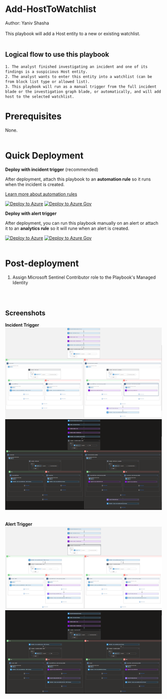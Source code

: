 #  Add-HostToWatchlist

Author: Yaniv Shasha
<br><br>
This playbook will add a Host entity to a new or existing watchlist.
 <br><br>

## Logical flow to use this playbook

	1. The analyst finished investigating an incident and one of its findings is a suspicious Host entity.
	2. The analyst wants to enter this entity into a watchlist (can be from block list type or allowed list).
	3. This playbook will run as a manual trigger from the full incident blade or the investigation graph blade, or automatically, and will add host to the selected watchlist.

# Prerequisites

None.<br><br>

# Quick Deployment
**Deploy with incident trigger** (recommended)

After deployment, attach this playbook to an **automation rule** so it runs when the incident is created.

[Learn more about automation rules](https://docs.microsoft.com/azure/sentinel/automate-incident-handling-with-automation-rules#creating-and-managing-automation-rules)

[![Deploy to Azure](https://aka.ms/deploytoazurebutton)](https://portal.azure.com/#create/Microsoft.Template/uri/https%3A%2F%2Fraw.githubusercontent.com%2FAzure%2FAzure-Sentinel%2Fmaster%2FPlaybooks%2FWatchlist-Add-HostToWatchList%2Fincident-trigger%2Fazuredeploy.json)
[![Deploy to Azure Gov](https://aka.ms/deploytoazuregovbutton)](https://portal.azure.us/#create/Microsoft.Template/uri/https%3A%2F%2Fraw.githubusercontent.com%2FAzure%2FAzure-Sentinel%2Fmaster%2FPlaybooks%2FWatchlist-Add-HostToWatchList%2Fincident-trigger%2Fazuredeploy.json)

**Deploy with alert trigger**

After deployment, you can run this playbook manually on an alert or attach it to an **analytics rule** so it will rune when an alert is created.

[![Deploy to Azure](https://aka.ms/deploytoazurebutton)](https://portal.azure.com/#create/Microsoft.Template/uri/https%3A%2F%2Fraw.githubusercontent.com%2FAzure%2FAzure-Sentinel%2Fmaster%2FPlaybooks%2FWatchlist-Add-HostToWatchList%2Falert-trigger%2Fazuredeploy.json)
[![Deploy to Azure Gov](https://aka.ms/deploytoazuregovbutton)](https://portal.azure.us/#create/Microsoft.Template/uri/https%3A%2F%2Fraw.githubusercontent.com%2FAzure%2FAzure-Sentinel%2Fmaster%2FPlaybooks%2FWatchlist-Add-HostToWatchList%2Falert-trigger%2Fazuredeploy.json)
<br><br>

# Post-deployment
1. Assign Microsoft Sentinel Contributor role to the Playbook's Managed Identity

<br><br>

## Screenshots
**Incident Trigger**<br>
![Incident Trigger](./incident-trigger/images/incidentTrigger-light.png)<br>
![Incident Trigger](./incident-trigger/images/incidentTrigger-dark.png)<br><br><br>
**Alert Trigger**<br>
![Alert Trigger](./alert-trigger/images/alertTrigger-light.png)<br>
![Alert Trigger](./alert-trigger/images/alertTrigger-dark.png)<br>